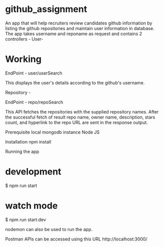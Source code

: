 # github_assignment
An app that will help recruiters review candidates github information by listing the github repositories and maintain user information in database.
The app takes username and reponame as request and contains 2 controllers - 
User-

# Working
EndPoint - 
user/userSearch

This displays the user's details according to the github's username.

Repository - 

EndPoint - 
repo/repoSearch

This API fetches the repositories with the supplied repository names. 
After the successful fetch of result repo name, owner name, description, stars count, and hyperlink to the repo URL are sent in the response output.


Prerequisite
local mongodb instance
Node JS

Installation
npm install

Running the app
# development
$ npm run start

# watch mode
$ npm run start:dev

nodemon can also be used to run the app.

Postman 
APIs can be accessed using this URL
http://localhost:3000/
